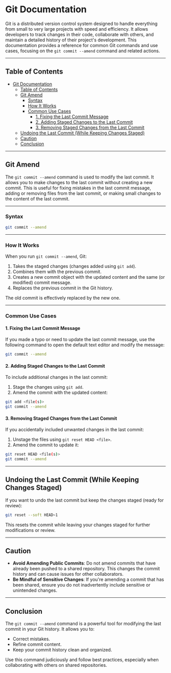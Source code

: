 # Git Documentation

Git is a distributed version control system designed to handle everything from small to very large projects with speed and efficiency. It allows developers to track changes in their code, collaborate with others, and maintain a detailed history of their project's development. This documentation provides a reference for common Git commands and use cases, focusing on the `git commit --amend` command and related actions.

---

## Table of Contents

- [Git Documentation](#git-documentation)
  - [Table of Contents](#table-of-contents)
  - [Git Amend](#git-amend)
    - [Syntax](#syntax)
    - [How It Works](#how-it-works)
    - [Common Use Cases](#common-use-cases)
      - [1. Fixing the Last Commit Message](#1-fixing-the-last-commit-message)
      - [2. Adding Staged Changes to the Last Commit](#2-adding-staged-changes-to-the-last-commit)
      - [3. Removing Staged Changes from the Last Commit](#3-removing-staged-changes-from-the-last-commit)
  - [Undoing the Last Commit (While Keeping Changes Staged)](#undoing-the-last-commit-while-keeping-changes-staged)
  - [Caution](#caution)
  - [Conclusion](#conclusion)

---

## Git Amend

The `git commit --amend` command is used to modify the last commit. It allows you to make changes to the last commit without creating a new commit. This is useful for fixing mistakes in the last commit message, adding or removing files from the last commit, or making small changes to the content of the last commit.

---

### Syntax

```bash
git commit --amend
```

---

### How It Works

When you run `git commit --amend`, Git:

1. Takes the staged changes (changes added using `git add`).
2. Combines them with the previous commit.
3. Creates a new commit object with the updated content and the same (or modified) commit message.
4. Replaces the previous commit in the Git history.

The old commit is effectively replaced by the new one.

---

### Common Use Cases

#### 1. Fixing the Last Commit Message

If you made a typo or need to update the last commit message, use the following command to open the default text editor and modify the message:

```bash
git commit --amend
```

#### 2. Adding Staged Changes to the Last Commit

To include additional changes in the last commit:

1. Stage the changes using `git add`.
2. Amend the commit with the updated content:

```bash
git add <file(s)>
git commit --amend
```

#### 3. Removing Staged Changes from the Last Commit

If you accidentally included unwanted changes in the last commit:

1. Unstage the files using `git reset HEAD <file>`.
2. Amend the commit to update it:

```bash
git reset HEAD <file(s)>
git commit --amend
```

---

## Undoing the Last Commit (While Keeping Changes Staged)

If you want to undo the last commit but keep the changes staged (ready for review):

```bash
git reset --soft HEAD~1
```

This resets the commit while leaving your changes staged for further modifications or review.

---

## Caution

- **Avoid Amending Public Commits**: Do not amend commits that have already been pushed to a shared repository. This changes the commit history and can cause issues for other collaborators.
- **Be Mindful of Sensitive Changes**: If you're amending a commit that has been shared, ensure you do not inadvertently include sensitive or unintended changes.

---

## Conclusion

The `git commit --amend` command is a powerful tool for modifying the last commit in your Git history. It allows you to:

- Correct mistakes.
- Refine commit content.
- Keep your commit history clean and organized.

Use this command judiciously and follow best practices, especially when collaborating with others on shared repositories.
